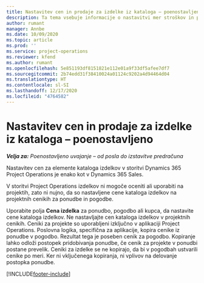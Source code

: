 ```yaml
---
title: Nastavitev cen in prodaje za izdelke iz kataloga – poenostavljeno
description: Ta tema vsebuje informacije o nastavitvi mer stroškov in prodajnih zneskov za elemente v katalogu izdelkov.
author: rumant
manager: Annbe
ms.date: 10/09/2020
ms.topic: article
ms.prod: ''
ms.service: project-operations
ms.reviewer: kfend
ms.author: rumant
ms.openlocfilehash: 5e851193df8151821e112e01a9f33df5afee7df7
ms.sourcegitcommit: 2b74edd31f38410024a01124c9202a4d94464d04
ms.translationtype: HT
ms.contentlocale: sl-SI
ms.lasthandoff: 12/17/2020
ms.locfileid: "4764582"
---
```

# <a name="set-up-cost-and-sales-rates-for-catalog-products---lite"></a>Nastavitev cen in prodaje za izdelke iz kataloga – poenostavljeno

_**Velja za:** Poenostavljeno uvajanje – od posla do izstavitve predračuna_


Nastavitev cen za elemente kataloga izdelkov v storitvi Dynamics 365 Project Operations je enako kot v Dynamics 365 Sales.

V storitvi Project Operations izdelkov ni mogoče oceniti ali uporabiti na projektih, zato ni nujno, da so nastavljene cene kataloga izdelkov na projektnih cenikih za ponudbe in pogodbe.

Uporabite polja **Cena izdelka** za ponudbo, pogodbo ali kupca, da nastavite cene kataloga izdelkov. Ne nastavljajte cen kataloga izdelkov v projektnih cenikih. Ceniki za projekte so uporabljeni izključno v aplikaciji Project Operations. Poslovna logika, specifična za aplikacije, kopira cenike iz ponudbe v pogodbo. Rezultat tega je poseben cenik za pogodbo. Kopiranje lahko odloži postopek pridobivanja ponudbe, če cenik za projekte v ponudbi postane prevelik. Ceniki za izdelke se ne kopirajo, da bi v pogodbah ustvarili cenike po meri. Ker ni vključenega kopiranja, ni vplivov na delovanje postopka ponudbe.


[!INCLUDE[footer-include](../../includes/footer-banner.md)]